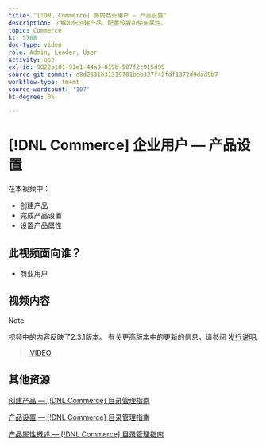 ```yaml
---
title: ”[!DNL Commerce] 面向商业用户 — 产品设置”
description: 了解如何创建产品、配置设置和使用属性。
topic: Commerce
kt: 5768
doc-type: video
role: Admin, Leader, User
activity: use
exl-id: 9022b101-91e1-44a0-819b-507f2c915d95
source-git-commit: e8d2631b31319701beb327f42fdf1372d9dad9b7
workflow-type: tm+mt
source-wordcount: '107'
ht-degree: 0%

---
```


# [!DNL Commerce] 企业用户 — 产品设置

在本视频中：

- 创建产品
- 完成产品设置
- 设置产品属性

## 此视频面向谁？

- 商业用户

## 视频内容

>[!NOTE]
>
>视频中的内容反映了2.3.1版本。 有关更高版本中的更新的信息，请参阅 [发行说明](https://experienceleague.adobe.com/docs/commerce-operations/release/notes/overview.html).

>[!VIDEO](https://video.tv.adobe.com/v/35953?quality=12&learn=on)

## 其他资源

[创建产品 —  [!DNL Commerce] 目录管理指南](https://experienceleague.adobe.com/docs/commerce-admin/catalog/products/product-create.html)

[产品设置 —  [!DNL Commerce] 目录管理指南](https://experienceleague.adobe.com/docs/commerce-admin/catalog/products/product-create.html#product-settings)

[产品属性概述 —  [!DNL Commerce] 目录管理指南](https://experienceleague.adobe.com/docs/commerce-admin/catalog/product-attributes/product-attributes.html)
